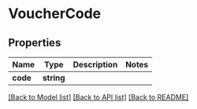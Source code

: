 # VoucherCode

## Properties
Name | Type | Description | Notes
------------ | ------------- | ------------- | -------------
**code** | **string** |  | 

[[Back to Model list]](../../README.md#documentation-for-models) [[Back to API list]](../../README.md#documentation-for-api-endpoints) [[Back to README]](../../README.md)

